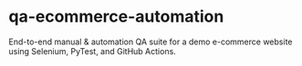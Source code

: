 # qa-ecommerce-automation
End-to-end manual &amp; automation QA suite for a demo e-commerce website using Selenium, PyTest, and GitHub Actions.
